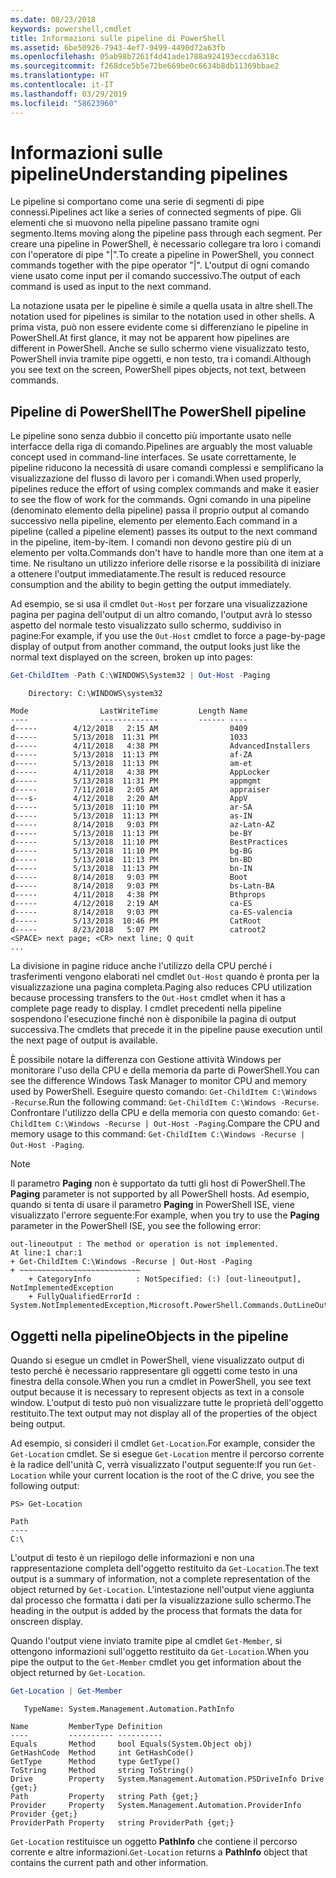 ```yaml
---
ms.date: 08/23/2018
keywords: powershell,cmdlet
title: Informazioni sulle pipeline di PowerShell
ms.assetid: 6be50926-7943-4ef7-9499-4490d72a63fb
ms.openlocfilehash: 05ab98b7261f4d41ade1788a924193eccda6318c
ms.sourcegitcommit: f268dce5b5e72be669be0c6634b8db11369bbae2
ms.translationtype: HT
ms.contentlocale: it-IT
ms.lasthandoff: 03/29/2019
ms.locfileid: "58623960"
---
```

# <a name="understanding-pipelines"></a><span data-ttu-id="935cd-103">Informazioni sulle pipeline</span><span class="sxs-lookup"><span data-stu-id="935cd-103">Understanding pipelines</span></span>

<span data-ttu-id="935cd-104">Le pipeline si comportano come una serie di segmenti di pipe connessi.</span><span class="sxs-lookup"><span data-stu-id="935cd-104">Pipelines act like a series of connected segments of pipe.</span></span> <span data-ttu-id="935cd-105">Gli elementi che si muovono nella pipeline passano tramite ogni segmento.</span><span class="sxs-lookup"><span data-stu-id="935cd-105">Items moving along the pipeline pass through each segment.</span></span> <span data-ttu-id="935cd-106">Per creare una pipeline in PowerShell, è necessario collegare tra loro i comandi con l'operatore di pipe "|".</span><span class="sxs-lookup"><span data-stu-id="935cd-106">To create a pipeline in PowerShell, you connect commands together with the pipe operator "|".</span></span> <span data-ttu-id="935cd-107">L'output di ogni comando viene usato come input per il comando successivo.</span><span class="sxs-lookup"><span data-stu-id="935cd-107">The output of each command is used as input to the next command.</span></span>

<span data-ttu-id="935cd-108">La notazione usata per le pipeline è simile a quella usata in altre shell.</span><span class="sxs-lookup"><span data-stu-id="935cd-108">The notation used for pipelines is similar to the notation used in other shells.</span></span> <span data-ttu-id="935cd-109">A prima vista, può non essere evidente come si differenziano le pipeline in PowerShell.</span><span class="sxs-lookup"><span data-stu-id="935cd-109">At first glance, it may not be apparent how pipelines are different in PowerShell.</span></span> <span data-ttu-id="935cd-110">Anche se sullo schermo viene visualizzato testo, PowerShell invia tramite pipe oggetti, e non testo, tra i comandi.</span><span class="sxs-lookup"><span data-stu-id="935cd-110">Although you see text on the screen, PowerShell pipes objects, not text, between commands.</span></span>

## <a name="the-powershell-pipeline"></a><span data-ttu-id="935cd-111">Pipeline di PowerShell</span><span class="sxs-lookup"><span data-stu-id="935cd-111">The PowerShell pipeline</span></span>

<span data-ttu-id="935cd-112">Le pipeline sono senza dubbio il concetto più importante usato nelle interfacce della riga di comando.</span><span class="sxs-lookup"><span data-stu-id="935cd-112">Pipelines are arguably the most valuable concept used in command-line interfaces.</span></span> <span data-ttu-id="935cd-113">Se usate correttamente, le pipeline riducono la necessità di usare comandi complessi e semplificano la visualizzazione del flusso di lavoro per i comandi.</span><span class="sxs-lookup"><span data-stu-id="935cd-113">When used properly, pipelines reduce the effort of using complex commands and make it easier to see the flow of work for the commands.</span></span> <span data-ttu-id="935cd-114">Ogni comando in una pipeline (denominato elemento della pipeline) passa il proprio output al comando successivo nella pipeline, elemento per elemento.</span><span class="sxs-lookup"><span data-stu-id="935cd-114">Each command in a pipeline (called a pipeline element) passes its output to the next command in the pipeline, item-by-item.</span></span> <span data-ttu-id="935cd-115">I comandi non devono gestire più di un elemento per volta.</span><span class="sxs-lookup"><span data-stu-id="935cd-115">Commands don't have to handle more than one item at a time.</span></span> <span data-ttu-id="935cd-116">Ne risultano un utilizzo inferiore delle risorse e la possibilità di iniziare a ottenere l'output immediatamente.</span><span class="sxs-lookup"><span data-stu-id="935cd-116">The result is reduced resource consumption and the ability to begin getting the output immediately.</span></span>

<span data-ttu-id="935cd-117">Ad esempio, se si usa il cmdlet `Out-Host` per forzare una visualizzazione pagina per pagina dell'output di un altro comando, l'output avrà lo stesso aspetto del normale testo visualizzato sullo schermo, suddiviso in pagine:</span><span class="sxs-lookup"><span data-stu-id="935cd-117">For example, if you use the `Out-Host` cmdlet to force a page-by-page display of output from another command, the output looks just like the normal text displayed on the screen, broken up into pages:</span></span>

```powershell
Get-ChildItem -Path C:\WINDOWS\System32 | Out-Host -Paging
```

```Output
    Directory: C:\WINDOWS\system32

Mode                LastWriteTime         Length Name
----                -------------         ------ ----
d-----        4/12/2018   2:15 AM                0409
d-----        5/13/2018  11:31 PM                1033
d-----        4/11/2018   4:38 PM                AdvancedInstallers
d-----        5/13/2018  11:13 PM                af-ZA
d-----        5/13/2018  11:13 PM                am-et
d-----        4/11/2018   4:38 PM                AppLocker
d-----        5/13/2018  11:31 PM                appmgmt
d-----        7/11/2018   2:05 AM                appraiser
d---s-        4/12/2018   2:20 AM                AppV
d-----        5/13/2018  11:10 PM                ar-SA
d-----        5/13/2018  11:13 PM                as-IN
d-----        8/14/2018   9:03 PM                az-Latn-AZ
d-----        5/13/2018  11:13 PM                be-BY
d-----        5/13/2018  11:10 PM                BestPractices
d-----        5/13/2018  11:10 PM                bg-BG
d-----        5/13/2018  11:13 PM                bn-BD
d-----        5/13/2018  11:13 PM                bn-IN
d-----        8/14/2018   9:03 PM                Boot
d-----        8/14/2018   9:03 PM                bs-Latn-BA
d-----        4/11/2018   4:38 PM                Bthprops
d-----        4/12/2018   2:19 AM                ca-ES
d-----        8/14/2018   9:03 PM                ca-ES-valencia
d-----        5/13/2018  10:46 PM                CatRoot
d-----        8/23/2018   5:07 PM                catroot2
<SPACE> next page; <CR> next line; Q quit
...
```

<span data-ttu-id="935cd-118">La divisione in pagine riduce anche l'utilizzo della CPU perché i trasferimenti vengono elaborati nel cmdlet `Out-Host` quando è pronta per la visualizzazione una pagina completa.</span><span class="sxs-lookup"><span data-stu-id="935cd-118">Paging also reduces CPU utilization because processing transfers to the `Out-Host` cmdlet when it has a complete page ready to display.</span></span> <span data-ttu-id="935cd-119">I cmdlet precedenti nella pipeline sospendono l'esecuzione finché non è disponibile la pagina di output successiva.</span><span class="sxs-lookup"><span data-stu-id="935cd-119">The cmdlets that precede it in the pipeline pause execution until the next page of output is available.</span></span>

<span data-ttu-id="935cd-120">È possibile notare la differenza con Gestione attività Windows per monitorare l'uso della CPU e della memoria da parte di PowerShell.</span><span class="sxs-lookup"><span data-stu-id="935cd-120">You can see the difference Windows Task Manager to monitor CPU and memory used by PowerShell.</span></span> <span data-ttu-id="935cd-121">Eseguire questo comando: `Get-ChildItem C:\Windows -Recurse`.</span><span class="sxs-lookup"><span data-stu-id="935cd-121">Run the following command: `Get-ChildItem C:\Windows -Recurse`.</span></span> <span data-ttu-id="935cd-122">Confrontare l'utilizzo della CPU e della memoria con questo comando: `Get-ChildItem C:\Windows -Recurse | Out-Host -Paging`.</span><span class="sxs-lookup"><span data-stu-id="935cd-122">Compare the CPU and memory usage to this command: `Get-ChildItem C:\Windows -Recurse | Out-Host -Paging`.</span></span>

> [!NOTE]
> <span data-ttu-id="935cd-123">Il parametro **Paging** non è supportato da tutti gli host di PowerShell.</span><span class="sxs-lookup"><span data-stu-id="935cd-123">The **Paging** parameter is not supported by all PowerShell hosts.</span></span> <span data-ttu-id="935cd-124">Ad esempio, quando si tenta di usare il parametro **Paging** in PowerShell ISE, viene visualizzato l'errore seguente:</span><span class="sxs-lookup"><span data-stu-id="935cd-124">For example, when you try to use the **Paging** parameter in the PowerShell ISE, you see the following error:</span></span>
>
> ```Output
> out-lineoutput : The method or operation is not implemented.
> At line:1 char:1
> + Get-ChildItem C:\Windows -Recurse | Out-Host -Paging
> + ~~~~~~~~~~~~~~~~~~~~~~~~~~~
>     + CategoryInfo          : NotSpecified: (:) [out-lineoutput], NotImplementedException
>     + FullyQualifiedErrorId : System.NotImplementedException,Microsoft.PowerShell.Commands.OutLineOutputCommand
> ```

## <a name="objects-in-the-pipeline"></a><span data-ttu-id="935cd-125">Oggetti nella pipeline</span><span class="sxs-lookup"><span data-stu-id="935cd-125">Objects in the pipeline</span></span>

<span data-ttu-id="935cd-126">Quando si esegue un cmdlet in PowerShell, viene visualizzato output di testo perché è necessario rappresentare gli oggetti come testo in una finestra della console.</span><span class="sxs-lookup"><span data-stu-id="935cd-126">When you run a cmdlet in PowerShell, you see text output because it is necessary to represent objects as text in a console window.</span></span> <span data-ttu-id="935cd-127">L'output di testo può non visualizzare tutte le proprietà dell'oggetto restituito.</span><span class="sxs-lookup"><span data-stu-id="935cd-127">The text output may not display all of the properties of the object being output.</span></span>

<span data-ttu-id="935cd-128">Ad esempio, si consideri il cmdlet `Get-Location`.</span><span class="sxs-lookup"><span data-stu-id="935cd-128">For example, consider the `Get-Location` cmdlet.</span></span> <span data-ttu-id="935cd-129">Se si esegue `Get-Location` mentre il percorso corrente è la radice dell'unità C, verrà visualizzato l'output seguente:</span><span class="sxs-lookup"><span data-stu-id="935cd-129">If you run `Get-Location` while your current location is the root of the C drive, you see the following output:</span></span>

```
PS> Get-Location

Path
----
C:\
```

<span data-ttu-id="935cd-130">L'output di testo è un riepilogo delle informazioni e non una rappresentazione completa dell'oggetto restituito da `Get-Location`.</span><span class="sxs-lookup"><span data-stu-id="935cd-130">The text output is a summary of information, not a complete representation of the object returned by `Get-Location`.</span></span> <span data-ttu-id="935cd-131">L'intestazione nell'output viene aggiunta dal processo che formatta i dati per la visualizzazione sullo schermo.</span><span class="sxs-lookup"><span data-stu-id="935cd-131">The heading in the output is added by the process that formats the data for onscreen display.</span></span>

<span data-ttu-id="935cd-132">Quando l'output viene inviato tramite pipe al cmdlet `Get-Member`, si ottengono informazioni sull'oggetto restituito da `Get-Location`.</span><span class="sxs-lookup"><span data-stu-id="935cd-132">When you pipe the output to the `Get-Member` cmdlet you get information about the object returned by `Get-Location`.</span></span>

```powershell
Get-Location | Get-Member
```

```Output
   TypeName: System.Management.Automation.PathInfo

Name         MemberType Definition
----         ---------- ----------
Equals       Method     bool Equals(System.Object obj)
GetHashCode  Method     int GetHashCode()
GetType      Method     type GetType()
ToString     Method     string ToString()
Drive        Property   System.Management.Automation.PSDriveInfo Drive {get;}
Path         Property   string Path {get;}
Provider     Property   System.Management.Automation.ProviderInfo Provider {get;}
ProviderPath Property   string ProviderPath {get;}
```

<span data-ttu-id="935cd-133">`Get-Location` restituisce un oggetto **PathInfo** che contiene il percorso corrente e altre informazioni.</span><span class="sxs-lookup"><span data-stu-id="935cd-133">`Get-Location` returns a **PathInfo** object that contains the current path and other information.</span></span>
